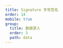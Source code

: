```yaml
---
title: Signature 手写签名
order: 14
mobile: true
group:
  title: 数据录入
  order: 3
  path: data
---
```


<code src="../demo/Signature.jsx"></code>
<API src="../src/Signature.tsx"></API>
